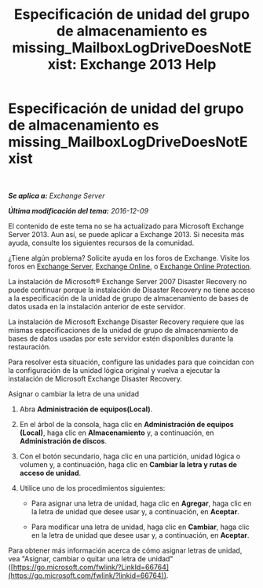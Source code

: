 ﻿---
title: 'Especificación de unidad del grupo de almacenamiento es missing_MailboxLogDriveDoesNotExist: Exchange 2013 Help'
TOCTitle: Especificación de unidad del grupo de almacenamiento es missing_MailboxLogDriveDoesNotExist
ms:assetid: fe210f29-60cb-4d34-877e-1356a21dc02a
ms:mtpsurl: https://technet.microsoft.com/es-es/library/ms.exch.setupreadiness.mailboxlogdrivedoesnotexist(v=EXCHG.150)
ms:contentKeyID: 48268917
ms.date: 05/22/2018
mtps_version: v=EXCHG.150
ms.translationtype: MT
---

# Especificación de unidad del grupo de almacenamiento es missing\_MailboxLogDriveDoesNotExist

 

_**Se aplica a:** Exchange Server_

_**Última modificación del tema:** 2016-12-09_

El contenido de este tema no se ha actualizado para Microsoft Exchange Server 2013. Aun así, se puede aplicar a Exchange 2013. Si necesita más ayuda, consulte los siguientes recursos de la comunidad.

¿Tiene algún problema? Solicite ayuda en los foros de Exchange. Visite los foros en [Exchange Server](https://go.microsoft.com/fwlink/p/?linkid=60612), [Exchange Online](https://go.microsoft.com/fwlink/p/?linkid=267542), o [Exchange Online Protection](https://go.microsoft.com/fwlink/p/?linkid=285351).

La instalación de Microsoft® Exchange Server 2007 Disaster Recovery no puede continuar porque la instalación de Disaster Recovery no tiene acceso a la especificación de la unidad de grupo de almacenamiento de bases de datos usada en la instalación anterior de este servidor.

La instalación de Microsoft Exchange Disaster Recovery requiere que las mismas especificaciones de la unidad de grupo de almacenamiento de bases de datos usadas por este servidor estén disponibles durante la restauración.

Para resolver esta situación, configure las unidades para que coincidan con la configuración de la unidad lógica original y vuelva a ejecutar la instalación de Microsoft Exchange Disaster Recovery.

Asignar o cambiar la letra de una unidad

1.  Abra **Administración de equipos(Local)**.

2.  En el árbol de la consola, haga clic en **Administración de equipos (Local)**, haga clic en **Almacenamiento** y, a continuación, en **Administración de discos**.

3.  Con el botón secundario, haga clic en una partición, unidad lógica o volumen y, a continuación, haga clic en **Cambiar la letra y rutas de acceso de unidad**.

4.  Utilice uno de los procedimientos siguientes:
    
      - Para asignar una letra de unidad, haga clic en **Agregar**, haga clic en la letra de unidad que desee usar y, a continuación, en **Aceptar**.
    
      - Para modificar una letra de unidad, haga clic en **Cambiar**, haga clic en la letra de unidad que desee usar y, a continuación, en **Aceptar**.

Para obtener más información acerca de cómo asignar letras de unidad, vea "Asignar, cambiar o quitar una letra de unidad" ([https://go.microsoft.com/fwlink/?LinkId=66764](https://go.microsoft.com/fwlink/?linkid=66764)).

